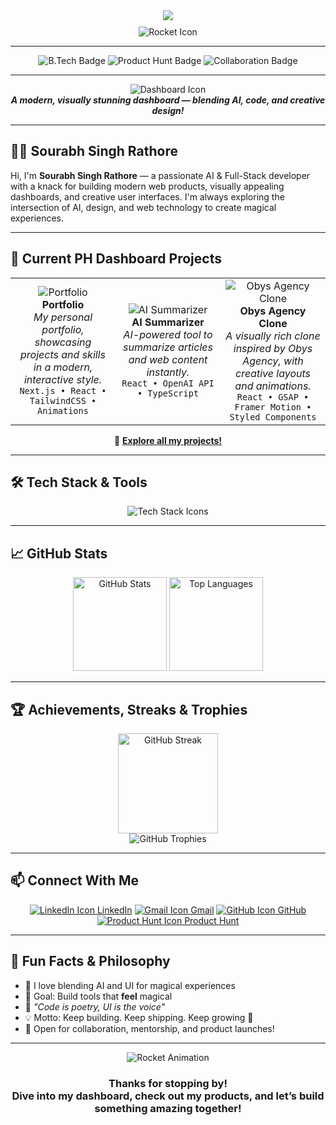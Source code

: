 <!-- 🚀 Profile README for sourabhh2005 - PH Dashboard Edition -->

<div align="center">
  <img src="https://readme-typing-svg.demolab.com?font=Fira+Code&weight=600&size=28&pause=1200&color=00FF9F&center=true&vCenter=true&multiline=true&width=800&height=60&lines=👋+Hi,+I'm+Sourabh+Singh+Rathore!;Welcome+to+My+Modern+Dashboard+Portfolio" />
  <br />
  <img src="https://img.icons8.com/color/96/000000/rocket.png" style="margin-top: 10px;" alt="Rocket Icon" />
</div>

---

<div align="center">
  <img src="https://img.shields.io/badge/B.Tech-AI+%26+DS-00FF9F?style=for-the-badge" alt="B.Tech Badge" />
  <img src="https://img.shields.io/badge/Product+Hunt-Dashboard-F47C2E?style=for-the-badge&logo=producthunt&logoColor=white" alt="Product Hunt Badge" />
  <img src="https://img.shields.io/badge/Open+to-Collaboration-ff69b4?style=for-the-badge&logo=handshake&logoColor=white" alt="Collaboration Badge" />
</div>

---

<div align="center">
  <img src="https://img.icons8.com/color/96/dashboard.png" alt="Dashboard Icon" />
  <br />
  <b><i>A modern, visually stunning dashboard — blending AI, code, and creative design!</i></b>
</div>

---

## 🧑‍💻 **Sourabh Singh Rathore**

Hi, I'm **Sourabh Singh Rathore** — a passionate AI & Full-Stack developer with a knack for building modern web products, visually appealing dashboards, and creative user interfaces. I'm always exploring the intersection of AI, design, and web technology to create magical experiences.

---

## 🌟 Current PH Dashboard Projects

<table>
  <tr>
    <td align="center" width="33%">
      <img src="https://img.icons8.com/fluency/96/portfolio.png" alt="Portfolio"/>
      <br />
      <b>Portfolio</b>
      <br />
      <i>My personal portfolio, showcasing projects and skills in a modern, interactive style.</i>
      <br />
      <code>Next.js • React • TailwindCSS • Animations</code>
    </td>
    <td align="center" width="33%">
      <img src="https://img.icons8.com/fluency/96/artificial-intelligence.png" alt="AI Summarizer"/>
      <br />
      <b>AI Summarizer</b>
      <br />
      <i>AI-powered tool to summarize articles and web content instantly.</i>
      <br />
      <code>React • OpenAI API • TypeScript</code>
    </td>
    <td align="center" width="33%">
      <img src="https://img.icons8.com/fluency/96/agency.png" alt="Obys Agency Clone"/>
      <br />
      <b>Obys Agency Clone</b>
      <br />
      <i>A visually rich clone inspired by Obys Agency, with creative layouts and animations.</i>
      <br />
      <code>React • GSAP • Framer Motion • Styled Components</code>
    </td>
  </tr>
</table>

<p align="center">
  🔗 <b><a href="https://github.com/sourabhh2005?tab=repositories">Explore all my projects!</a></b>
</p>

---

## 🛠️ Tech Stack & Tools

<p align="center">
  <img src="https://skillicons.dev/icons?i=react,nextjs,js,ts,html,css,tailwind,nodejs,express,mongodb,git,github,figma,python,vite,gsap,framer" alt="Tech Stack Icons" />
</p>

---

## 📈 GitHub Stats

<div align="center">
  <img src="https://github-readme-stats.vercel.app/api?username=sourabhh2005&show_icons=true&theme=react&hide_border=true&count_private=true" height="150" alt="GitHub Stats"/>
  <img src="https://github-readme-stats.vercel.app/api/top-langs/?username=sourabhh2005&layout=compact&theme=react&hide_border=true" height="150" alt="Top Languages"/>
</div>

---

## 🏆 Achievements, Streaks & Trophies

<div align="center">
  <img src="https://github-readme-streak-stats.herokuapp.com/?user=sourabhh2005&theme=react&hide_border=true" height="160" alt="GitHub Streak"/>
  <br/>
  <img src="https://github-profile-trophy.vercel.app/?username=sourabhh2005&theme=flat&no-frame=true&margin-w=10&column=7" alt="GitHub Trophies"/>
</div>

---

## 📫 Connect With Me

<p align="center">
  <a href="https://www.linkedin.com/in/sourabh-singh-rathore" target="_blank"><img src="https://img.icons8.com/color/48/linkedin.png" alt="LinkedIn Icon"/> LinkedIn</a>
  <a href="mailto:sourabhh2005@gmail.com"><img src="https://img.icons8.com/color/48/gmail-new.png" alt="Gmail Icon"/> Gmail</a>
  <a href="https://github.com/sourabhh2005"><img src="https://img.icons8.com/ios-filled/48/github.png" alt="GitHub Icon"/> GitHub</a>
  <a href="https://producthunt.com/@sourabhh2005" target="_blank"><img src="https://img.icons8.com/color/48/product-hunt.png" alt="Product Hunt Icon"/> Product Hunt</a>
</p>

---

## 🎉 Fun Facts & Philosophy

<ul>
  <li>🧪 I love blending AI and UI for magical experiences</li>
  <li>🎯 Goal: Build tools that <b>feel</b> magical</li>
  <li>🧩 <i>"Code is poetry, UI is the voice"</i></li>
  <li>💡 Motto: Keep building. Keep shipping. Keep growing 🚀</li>
  <li>🤝 Open for collaboration, mentorship, and product launches!</li>
</ul>

---

<div align="center">
  <img src="https://img.icons8.com/fluency/96/rocket.png" alt="Rocket Animation"/>
  <br />
  <h3><b>Thanks for stopping by!<br/> Dive into my dashboard, check out my products, and let’s build something amazing together!</b></h3>
</div>
